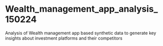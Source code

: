# Wealth_management_app_analysis_150224
Analysis of Wealth management app based synthetic data to generate key insights about investment platforms and  their competitors
